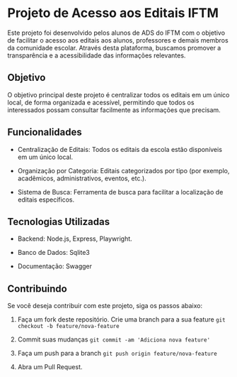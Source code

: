 # Projeto de Acesso aos Editais IFTM

Este projeto foi desenvolvido pelos alunos de ADS do IFTM com o objetivo de facilitar o acesso aos editais aos alunos, professores e demais membros da comunidade escolar. Através desta plataforma, buscamos promover a transparência e a acessibilidade das informações relevantes.

## Objetivo

O objetivo principal deste projeto é centralizar todos os editais em um único local, de forma organizada e acessível, permitindo que todos os interessados possam consultar facilmente as informações que precisam.

## Funcionalidades

- Centralização de Editais: Todos os editais da escola estão disponíveis em um único local.

- Organização por Categoria: Editais categorizados por tipo (por exemplo, acadêmicos, administrativos, eventos, etc.).

- Sistema de Busca: Ferramenta de busca para facilitar a localização de editais específicos.

## Tecnologias Utilizadas
- Backend: Node.js, Express, Playwright.

- Banco de Dados: Sqlite3

- Documentação: Swagger

## Contribuindo
Se você deseja contribuir com este projeto, siga os passos abaixo:

1. Faça um fork deste repositório.
Crie uma branch para a sua feature ``git checkout -b feature/nova-feature``

2. Commit suas mudanças ``git commit -am 'Adiciona nova feature'``

3. Faça um push para a branch ``git push origin feature/nova-feature``

4. Abra um Pull Request.
